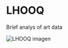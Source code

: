 # LHOOQ
Brief analys of art data

![LHOOQ imagen](https://historia-arte.com/obras/l-h-o-o-q-de-duchamp)

